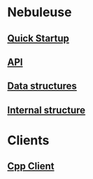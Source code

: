 # Nebuleuse
## [Quick Startup][1]
## [API][2]
## [Data structures][3]
## [Internal structure][4]
# Clients
## [Cpp Client][5]

[1]:https://github.com/Nebuleuse/Nebuleuse.github.io/blob/master/doc/startup.md
[2]:https://github.com/Nebuleuse/Nebuleuse.github.io/blob/master/doc/api.md
[3]:https://github.com/Nebuleuse/Nebuleuse.github.io/blob/master/doc/sturctures.md
[4]:https://github.com/Nebuleuse/Nebuleuse.github.io/blob/master/doc/internal.md
[5]:https://github.com/Nebuleuse/Nebuleuse.github.io/blob/master/doc/cppclient.md
